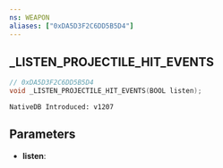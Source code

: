 ```yaml
---
ns: WEAPON
aliases: ["0xDA5D3F2C6DD5B5D4"]
---
```

## _LISTEN_PROJECTILE_HIT_EVENTS

```c
// 0xDA5D3F2C6DD5B5D4
void _LISTEN_PROJECTILE_HIT_EVENTS(BOOL listen);
```

```
NativeDB Introduced: v1207
```

## Parameters
* **listen**:
